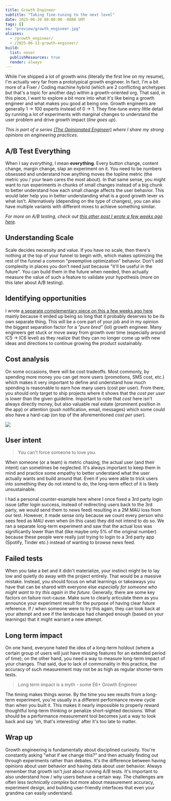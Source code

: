 ```yaml
---
title: Growth Engineer
subtitle: "Taking fine-tuning to the next level"
date: 2025-06-20 00:00:00 -0800 GMT
tags: []
ss: "preview/growth_engineer.jpg"
aliases:
  - /growth_engineer/
  - /2025-06-13-growth-engineer/
build:
  list: never
  publishResources: true
  render: always
---
```


While I've shipped a lot of growth wins (literally the first line on my resume), I'm actually very far from a prototypical growth engineer. In fact, I'm a bit more of a Fixer / Coding machine hybrid (which are 2 conflicting archetypes but that's a topic for another day) within a growth-oriented org. That said, in this piece, I want to explore a bit more into what it's like being a growth engineer and what makes you good at being one. Growth engineers are generally 1 -> 100 experts instead of 0 -> 1. They fine-tune every little detail by running a lot of experiments with marginal changes to understand the user problem and drive growth impact (_line goes up_).

_This is part of a series [(The Opinionated Engineer)](/blog/2025-05-04-the-opinionated-engineer/) where I share my strong opinions on engineering practices._

## A/B Test Everything

When I say _everything_, I mean **everything**. Every button change, content change, margin change, slap an experiment on it. You need to be numbers obsessed and understand how anything moves the topline metric (the metric you / your team cares the most about). In that same sense, you might want to run experiments in chunks of small changes instead of a big chunk to better understand how each small change affects the user behavior. This would later help you in better understanding what is a good growth lever vs what isn't. Alternatively (depending on the type of changes), you can also have multiple variants with different mixes to achieve something similar.

_For more on A/B testing, check out [this other post I wrote a few weeks ago here](/blog/2025-06-06-a-b-testing/)._

## Understanding Scale

Scale decides necessity and value. If you have no scale, then there's nothing at the top of your funnel to begin with, which makes optimizing the rest of the funnel a common "preemptive optimization" behavior. Don't add complexity in places you don't need just because "it'll be useful in the future". You can build them in the future when needed, then actually measure the value of such a feature to validate your hypothesis (more on this later about A/B testing).

## Identifying opportunities

I wrote [a separate complementary piece on this a few weeks ago here](/blog/2025-06-13-product-growth-opportunities/) mainly because it ended up being so long that it probably deserves to be its own separate thing. This will be a core part of your job and in my opinion the biggest separation factor for a _"pure bred"_ (lol) growth engineer. Many engineers get stuck or move away from growth over time (especially around IC5 -> IC6 level) as they realize that they can no longer come up with new ideas and directions to continue growing the product sustainably.

## Cost analysis

On some occasions, there will be cost tradeoffs. Most commonly, by spending more money you can get more users (promotions, SMS cost, etc.) which makes it very important to define and understand how much spending is reasonable to earn how many users (cost per user). From there, you should only target to ship projects where it shows that the _cost per user_ is lower than the given guideline. Important to note that _cost_ here isn't always directly money, but also valuable real estate (prominent position in the app) or attention (push notification, email, messages) which some could also have a hard-cap (on top of the aforementioned _cost per user_).

![](/blog/img/growth.jpg)

## User intent

> You can't force someone to love you.

When someone (or a team) is metric chasing, the actual user (and their intent) can sometimes be neglected. It's always important to keep them in mind and practice some empathy to better understand what the user actually wants and build around that. Even if you were able to _trick_ users into something they do not intend to do, the long-term effect of it is likely unsustainable.

I had a personal counter-example here where I once fixed a 3rd party login issue (after login success, instead of redirecting users back to the 3rd party, we would send them to news feed) resulting in a 2M MAU loss from our test. However, it made sense only because we count every person who sees feed as MAU even when (in this case) they did not intend to do so. We ran a separate long-term experiment and saw that the actual loss was significantly lower than that (like maybe only 5% of the original number) because these people were really just trying to login to a 3rd party app (Spotify, Tinder etc.) instead of wanting to browse news feed.

## Failed tests

When you take a bet and it didn't materialize, your instinct might be to lay low and quietly do away with the project entirely. That would be a massive mistake. Instead, you should focus on what learnings or takeaways you have that can be shared with everyone else _especially for someone who might want to try this again in the future_. Generally, there are some key factors on failure root-cause. Make sure to clearly articulate them as you announce your experiment result for the purpose of having clear future reference. If / when someone were to try this again, they can look back at your attempt and see if the landscape had changed enough (based on your learnings) that it might warrant a new attempt.

## Long term impact

On one hand, everyone hated the idea of a long-term holdout (where a certain group of users will just have missing features for an extended period of time); on the other hand, you need a way to measure long-term impact of your changes. That said, due to lack of commonality in this practice, the accuracy of such measurement may not be as high as regular shorter-term tests.

> Long term impact is a myth - some E6+ Growth Engineer

The timing makes things worse. By the time you see results from a long-term experiment, you're usually in a different performance review cycle than when you built it. This makes it nearly impossible to properly reward thoughtful long-term thinking or penalize short-sighted decisions. What should be a performance measurement tool becomes just a way to look back and say 'oh, that's interesting' after it's too late to matter.

## Wrap up

Growth engineering is fundamentally about disciplined curiosity. You're constantly asking "what if we change this?" and then actually finding out through experiments rather than debates. It's the difference between having opinions about user behavior and having data about user behavior. Always remember that growth isn't _just_ about running A/B tests. It's important to also understand how / why users behave a certain way. The challenges are often less _technically complex_ but more about measurement accuracy, experiment design, and building user-friendly interfaces that even your grandma can easily understand.